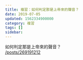 ```yaml
---
title: 複習：如何判定那是上帝來的聲音？
date: 2019-07-05
updated: 1562334900000
category: 複習
tags: []
sidebar: 
---
```


<p>如何判定那是上帝來的聲音？<br/>
<a href="/posts/269191212" target="_blank">/posts/269191212</a></p>
<p> </p>
